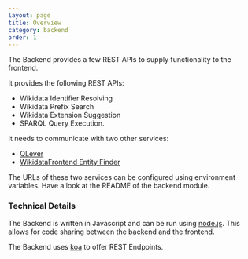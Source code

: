 ```yaml
---
layout: page
title: Overview
category: backend
order: 1
---
```


The Backend provides a few REST APIs to supply functionality to the frontend. 

It provides the following REST APIs:

- Wikidata Identifier Resolving
- Wikidata Prefix Search
- Wikidata Extension Suggestion
- SPARQL Query Execution.

It needs to communicate with two other services:
- [QLever](https://github.com/ad-freiburg/QLever)
- [WikidataFrontend Entity Finder](https://github.com/joka921/WikidataFrontend)

The URLs of these two services can be configured using environment variables. Have a look at the README of the backend module. 

### Technical Details
The Backend is written in Javascript and can be run using [node.js](https://nodejs.org/en/). This allows for code sharing between the backend and the frontend.

The Backend uses [koa](https://github.com/koajs/koa) to offer REST Endpoints. 



